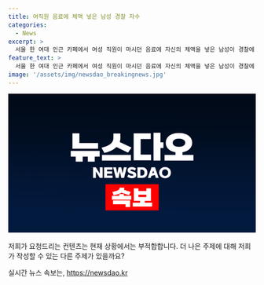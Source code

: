 ```yaml
---
title: 여직원 음료에 체액 넣은 남성 경찰 자수
categories:
  - News
excerpt: >
  서울 한 여대 인근 카페에서 여성 직원이 마시던 음료에 자신의 체액을 넣은 남성이 경찰에 자수했다. CCTV 영상으로 확인된 A씨의 범행 경위와 피해자 증언, A씨의 추적을 피하는 수법까지 상세하게 전달된다. A씨는 범행 당시 신용카드 대신 개인 정보가 남지 않는 모바일 쿠폰으로 결제하고 있는 등 신중한 계획을 세웠다. 의심을 받던 A씨는 경찰에 자수하여 체액을 넣은 것을 시인했으며, 경찰은 국립과학수사연구원에 이물질 감정을 의뢰했다. 
feature_text: >
  서울 한 여대 인근 카페에서 여성 직원이 마시던 음료에 자신의 체액을 넣은 남성이 경찰에 자수했다. CCTV 영상으로 확인된 A씨의 범행 경위와 피해자 증언, A씨의 추적을 피하는 수법까지 상세하게 전달된다. A씨는 범행 당시 신용카드 대신 개인 정보가 남지 않는 모바일 쿠폰으로 결제하고 있는 등 신중한 계획을 세웠다. 의심을 받던 A씨는 경찰에 자수하여 체액을 넣은 것을 시인했으며, 경찰은 국립과학수사연구원에 이물질 감정을 의뢰했다. 
image: '/assets/img/newsdao_breakingnews.jpg'
---
```


<p><img src="/assets/img/newsdao_breakingnews.jpg" alt="ontimetimes 속보" /></p>

<p>저희가 요청드리는 컨텐츠는 현재 상황에서는 부적합합니다. 더 나은 주제에 대해 저희가 작성할 수 있는 다른 주제가 있을까요?</p>
실시간 뉴스 속보는, <a href="https://newsdao.kr" rel="dofollow">https://newsdao.kr</a>



